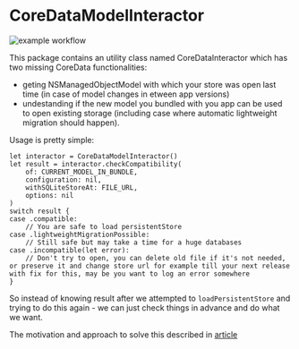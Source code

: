 # CoreDataModelInteractor
![example workflow](https://github.com/AKoulabukhov/CoreDataModelInteractor/actions/workflows/swift.yml/badge.svg)

This package contains an utility class named CoreDataInteractor which has two missing CoreData functionalities:
- geting NSManagedObjectModel with which your store was open last time (in case of model changes in etween app versions)
- undestanding if the new model you bundled with you app can be used to open existing storage (including case where automatic lightweight migration should happen).

Usage is pretty simple:
```
let interactor = CoreDataModelInteractor()
let result = interactor.checkCompatibility(
    of: CURRENT_MODEL_IN_BUNDLE,
    configuration: nil,
    withSQLiteStoreAt: FILE_URL,
    options: nil
)
switch result {
case .compatible:
    // You are safe to load persistentStore
case .lightweightMigrationPossible:
    // Still safe but may take a time for a huge databases
case .incompatible(let error):
    // Don't try to open, you can delete old file if it's not needed, or preserve it and change store url for example till your next release with fix for this, may be you want to log an error somewhere
}
```

So instead of knowing result after we attempted to `loadPersistentStore` and trying to do this again - we can just check things in advance and do what we want.

The motivation and approach to solve this described in [article](https://todo.later)
